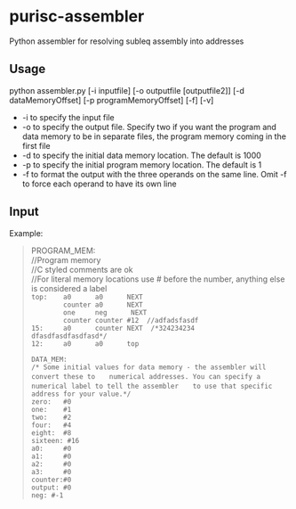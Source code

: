 purisc-assembler
================

Python assembler for resolving subleq assembly into addresses

Usage
----

python assembler.py [-i inputfile] [-o outputfile [outputfile2]] [-d dataMemoryOffset] [-p programMemoryOffset] [-f] [-v]

* -i to specify the input file
* -o to specify the output file. Specify two if you want the program and data memory to be in separate files, the program memory coming in the first file
* -d to specify the initial data memory location. The default is 1000
* -p to specify the initial program memory location. The default is 1
* -f to format the output with the three operands on the same line. Omit -f to force each operand to have its own line


Input
-----
Example: 

>PROGRAM_MEM:  
>//Program memory  
>//C styled comments are ok  
>//For literal memory locations use # before the number, anything else is considered a label  
>`top:    a0      a0      NEXT`  
>`        counter a0      NEXT`  
>`        one     neg      NEXT`  
>`        counter counter #12  //adfadsfasdf`  
>`15:     a0      counter NEXT  /*324234234`  
>`dfasdfasdfasdfasd*/`  
>`12:     a0      a0      top`  
>  
>  
>  
>  
>`DATA_MEM:`  
>`/* Some initial values for data memory - the assembler will convert these to` 
>`   numerical addresses. You can specify a numerical label to tell the assembler`
>`   to use that specific address for your value.*/`  
>`zero:   #0`  
>`one:    #1`  
>`two:    #2`  
>`four:   #4`  
>`eight:  #8`  
>`sixteen: #16`  
>`a0:     #0`  
>`a1:     #0`  
>`a2:     #0`  
>`a3:     #0`  
>`counter:#0`  
>`output: #0`  
>`neg: #-1`  

